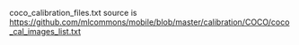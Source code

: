 coco_calibration_files.txt source is https://github.com/mlcommons/mobile/blob/master/calibration/COCO/coco_cal_images_list.txt
